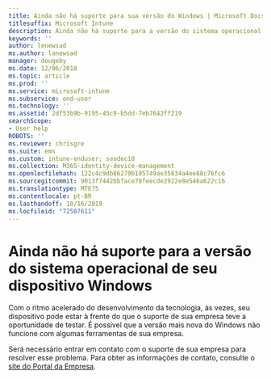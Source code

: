 ```yaml
---
title: Ainda não há suporte para sua versão do Windows | Microsoft Docs
titlesuffix: Microsoft Intune
description: Ainda não há suporte para a versão do sistema operacional de seu dispositivo Windows.
keywords: ''
author: lenewsad
ms.author: lanewsad
manager: dougeby
ms.date: 12/06/2018
ms.topic: article
ms.prod: ''
ms.service: microsoft-intune
ms.subservice: end-user
ms.technology: ''
ms.assetid: 2df53b9b-9195-45c9-b5dd-7eb7642ff219
searchScope:
- User help
ROBOTS: ''
ms.reviewer: chrisgre
ms.suite: ems
ms.custom: intune-enduser; seodec18
ms.collection: M365-identity-device-management
ms.openlocfilehash: 122c4c9db86279b105749ae35834a4ee88c76fc6
ms.sourcegitcommit: 9013f7442bbface78feecde2922e8e546a622c16
ms.translationtype: MTE75
ms.contentlocale: pt-BR
ms.lasthandoff: 10/16/2019
ms.locfileid: "72507611"
---
```

# <a name="your-windows-devices-operating-system-version-isnt-yet-supported"></a>Ainda não há suporte para a versão do sistema operacional de seu dispositivo Windows

Com o ritmo acelerado do desenvolvimento da tecnologia, às vezes, seu dispositivo pode estar à frente do que o suporte de sua empresa teve a oportunidade de testar. É possível que a versão mais nova do Windows não funcione com algumas ferramentas de sua empresa. 

Será necessário entrar em contato com o suporte de sua empresa para resolver esse problema. Para obter as informações de contato, consulte o [site do Portal da Empresa](https://go.microsoft.com/fwlink/?linkid=2010980).
